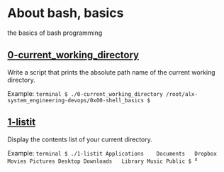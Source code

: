 # About bash, basics
the basics of bash programming

## [0-current_working_directory](0-current_working_directory "Working directory")
Write a script that prints the absolute path name of the current working directory.

Example:
	```terminal
	$ ./0-current_working_directory
	/root/alx-system_engineering-devops/0x00-shell_basics
	$
	```
## [1-listit](1-listit "List the content of this repository")
Display the contents list of your current directory.

Example:
	```terminal
	$ ./1-listit
	Applications    Documents   Dropbox Movies Pictures
	Desktop Downloads   Library Music Public
	$
	```²
